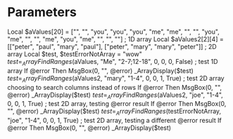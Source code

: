 # Parameters
Local $aValues[20] = ["", "", "you", "you", "you", "me", "me", "", "", "you", "me", "", "", "me", "you", "me", "", "", ""] ; 1D array Local $aValues2[2][4] = [["peter", "paul", "mary", "paul"], ["peter", "mary", "mary", "peter"]] ; 2D array Local $test, $testErrorNotArray = "wow"  $test = _ArrayFindRanges($aValues, "Me", "2-7;12-18", 0, 0, 0, False) ; test 1D array If @error Then MsgBox(0, "", @error) _ArrayDisplay($test)  $test = _ArrayFindRanges($aValues2, "mary", "1-4", 0, 0, 1, True) ; test 2D array choosing to search columns instead of rows If @error Then MsgBox(0, "", @error) _ArrayDisplay($test)  $test = _ArrayFindRanges($aValues2, "joe", "1-4", 0, 0, 1, True) ; test 2D array, testing @error result If @error Then MsgBox(0, "", @error) _ArrayDisplay($test)  $test = _ArrayFindRanges($testErrorNotArray, "joe", "1-4", 0, 0, 1, True) ; test 2D array, testing a different @error result If @error Then MsgBox(0, "", @error) _ArrayDisplay($test)
